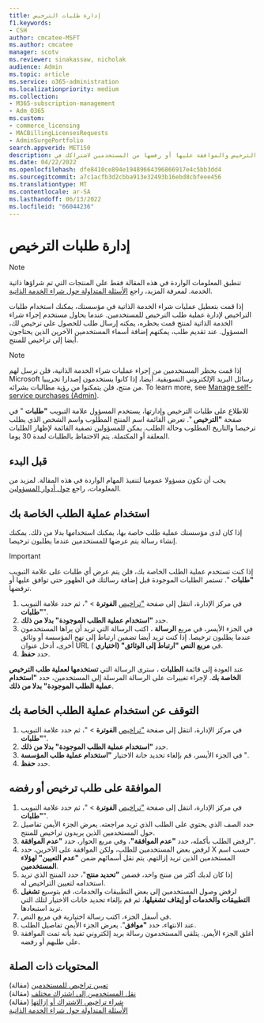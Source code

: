 ```yaml
---
title: إدارة طلبات الترخيص
f1.keywords:
- CSH
author: cmcatee-MSFT
ms.author: cmcatee
manager: scotv
ms.reviewer: sinakassaw, nicholak
audience: Admin
ms.topic: article
ms.service: o365-administration
ms.localizationpriority: medium
ms.collection:
- M365-subscription-management
- Adm_O365
ms.custom:
- commerce_licensing
- MACBillingLicensesRequests
- AdminSurgePortfolio
search.appverid: MET150
description: تعرف على كيفية مراجعة طلبات الترخيص والموافقة عليها أو رفضها من المستخدمين لاشتراكك في Microsoft 365 للأعمال.
ms.date: 04/22/2022
ms.openlocfilehash: dfe8410ce894e19489664396866917e4c5bb3dd4
ms.sourcegitcommit: a7c1acfb3d2cbba913e32493b16ebd8cbfeee456
ms.translationtype: MT
ms.contentlocale: ar-SA
ms.lasthandoff: 06/13/2022
ms.locfileid: "66044236"
---
```

# <a name="manage-license-requests"></a>إدارة طلبات الترخيص

> [!NOTE]
> تنطبق المعلومات الواردة في هذه المقالة فقط على المنتجات التي تم شراؤها ذاتية الخدمة. لمعرفة المزيد، راجع [الأسئلة المتداولة حول شراء الخدمة الذاتية](../subscriptions/self-service-purchase-faq.yml).

إذا قمت بتعطيل عمليات شراء الخدمة الذاتية في مؤسستك، يمكنك استخدام طلبات التراخيص لإدارة عملية طلب الترخيص للمستخدمين. عندما يحاول مستخدم إجراء شراء الخدمة الذاتية لمنتج قمت بحظره، يمكنه إرسال طلب للحصول على ترخيص لك، المسؤول. عند تقديم طلب، يمكنهم إضافة أسماء المستخدمين الآخرين الذين يحتاجون أيضا إلى تراخيص للمنتج.

> [!NOTE]
> إذا قمت بحظر المستخدمين من إجراء عمليات شراء الخدمة الذاتية، فلن ترسل لهم Microsoft رسائل البريد الإلكتروني التسويقية. أيضا، إذا كانوا يستخدمون إصدارا تجريبيا من منتج، فلن يتمكنوا من رؤية مطالبات بشرائه. To learn more, see [Manage self-service purchases (Admin)](../subscriptions/manage-self-service-purchases-admins.md).

للاطلاع على طلبات الترخيص وإدارتها، يستخدم المسؤول علامة التبويب **"طلبات** " في صفحة **"الترخيص** ". تعرض القائمة اسم المنتج المطلوب واسم الشخص الذي يطلب ترخيصا والتاريخ المطلوب وحالة الطلب. يمكن للمسؤولين تصفية القائمة لإظهار الطلبات المعلقة أو المكتملة. يتم الاحتفاظ بالطلبات لمدة 30 يوما.

## <a name="before-you-begin"></a>قبل البدء

يجب أن تكون مسؤولا عموميا لتنفيذ المهام الواردة في هذه المقالة. لمزيد من المعلومات، راجع [حول أدوار المسؤولين](../../admin/add-users/about-admin-roles.md).

## <a name="use-your-own-request-process"></a>استخدام عملية الطلب الخاصة بك

إذا كان لدى مؤسستك عملية طلب خاصة بها، يمكنك استخدامها بدلا من ذلك. يمكنك إنشاء رسالة يتم عرضها للمستخدمين عندما يطلبون ترخيصا.

> [!IMPORTANT]
> إذا كنت تستخدم عملية الطلب الخاصة بك، فلن يتم عرض أي طلبات على علامة التبويب **"طلبات** ". تستمر الطلبات الموجودة قبل إضافة رسالتك في الظهور حتى توافق عليها أو ترفضها.

1. في مركز الإدارة، انتقل إلى صفحة <a href="https://go.microsoft.com/fwlink/p/?linkid=842264" target="_blank">"تراخيص</a> **الفوترة** > "، ثم حدد علامة التبويب **"طلبات**".
2. حدد **"استخدام عملية الطلب الموجودة" بدلا من ذلك**.
3. في الجزء الأيسر، في مربع **الرسالة** ، اكتب الرسالة التي تريد أن يراها المستخدمون عندما يطلبون ترخيصا. إذا كنت تريد أيضا تضمين ارتباط إلى نهج المؤسسة أو وثائق أخرى، أدخل عنوان URL في **مربع النص "ارتباط إلى الوثائق" (اختياري** ).
4. حدد **حفظ**.

عند العودة إلى قائمة **الطلبات** ، سترى الرسالة التي **تستخدمها لعملية طلب الترخيص الخاصة بك**. لإجراء تغييرات على الرسالة المرسلة إلى المستخدمين، حدد **"استخدام عملية الطلب الموجودة" بدلا من ذلك**.

## <a name="stop-using-your-own-request-process"></a>التوقف عن استخدام عملية الطلب الخاصة بك

1. في مركز الإدارة، انتقل إلى صفحة <a href="https://go.microsoft.com/fwlink/p/?linkid=842264" target="_blank">"تراخيص</a> **الفوترة** > "، ثم حدد علامة التبويب **"طلبات**".
2. حدد **"استخدام عملية الطلب الموجودة" بدلا من ذلك**.
3. في الجزء الأيسر، قم بإلغاء تحديد خانة الاختيار **"استخدام عملية طلب المؤسسة** ".
4. حدد **حفظ**.

## <a name="approve-or-deny-a-license-request"></a>الموافقة على طلب ترخيص أو رفضه

1. في مركز الإدارة، انتقل إلى صفحة <a href="https://go.microsoft.com/fwlink/p/?linkid=842264" target="_blank">"تراخيص</a> **الفوترة** > "، ثم حدد علامة التبويب **"طلبات**".
2. حدد الصف الذي يحتوي على الطلب الذي تريد مراجعته. يعرض الجزء الأيمن تفاصيل حول المستخدمين الذين يريدون تراخيص للمنتج.
3. لرفض الطلب بأكمله، حدد **"عدم الموافقة"**، وفي مربع الحوار، حدد **"عدم الموافقة**".
4. لرفض بعض المستخدمين للطلب، ولكن الموافقة على الآخرين، حدد X حسب اسم المستخدمين الذين تريد إزالتهم. يتم نقل أسمائهم ضمن **"عدم التعيين" لهؤلاء المستخدمين**.
5. إذا كان لديك أكثر من منتج واحد، فضمن **"تحديد منتج**"، حدد المنتج الذي تريد استخدامه لتعيين التراخيص له.
6. لرفض وصول المستخدمين إلى بعض التطبيقات والخدمات، قم بتوسيع **تشغيل التطبيقات والخدمات أو إيقاف تشغيلها**، ثم قم بإلغاء تحديد خانات الاختيار لتلك التي تريد استبعادها.
7. في أسفل الجزء، اكتب رسالة اختيارية في مربع النص.
8. عند الانتهاء، حدد **"موافق**". يعرض الجزء الأيمن تفاصيل الطلب.
9. أغلق الجزء الأيمن.
    يتلقى المستخدمون رسالة بريد إلكتروني تفيد بأنه تمت الموافقة على طلبهم أو رفضه.

## <a name="related-content"></a>المحتويات ذات الصلة

[تعيين تراخيص للمستخدمين](../../admin/manage/assign-licenses-to-users.md) (مقالة)\
[نقل المستخدمين إلى اشتراك مختلف](../subscriptions/move-users-different-subscription.md) (مقالة)\
[شراء تراخيص الاشتراك أو إزالتها](buy-licenses.md) (مقالة)\
[الأسئلة المتداولة حول شراء الخدمة الذاتية](../subscriptions/self-service-purchase-faq.yml)
